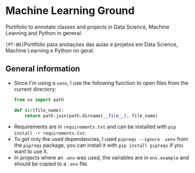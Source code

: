 # Machine Learning Ground

Portifolio to annotate classes and projects in Data Science, Machine Learning and Python in general.

`[PT-BR]`Portifólio para anotações das aulas e projetos em Data Science, Machine Learning e Python no geral.

## General information
- Since I'm using a `venv`, I use the following function to open files from the current directory:
    ```python
    from os import path

    def dir(file_name):
        return path.join(path.dirname(__file__), file_name)
    ```
- Requirements are in `requirements.txt` and can be installed with `pip install -r requirements.txt`.
- To get only the used dependencies, I used `pipreqs --ignore .venv` from the `pipreqs` package, you can install it with `pip install pipreqs` if you want to use it.
- In projects where an `.env` was used, the variables are in `env.example` and should be copied to a `.env` file.
